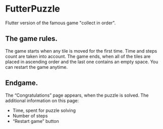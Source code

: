 # FutterPuzzle

Flutter version of the famous game "collect in order".

## The game rules.

The game starts when any tile is moved for the first time. Time and steps count are taken into account. The game ends, when all of the tiles are placed in ascending order and the last one contains an empty space. You can restart the game anytime.
## Endgame.

The “Congratulations” page appears, when the puzzle is solved. The additional information on this page:

* Time, spent for puzzle solving
* Number of steps
* “Restart game” button


[](https://raw.githubusercontent.com/dariagorlova/puzzle_app/master/images/game.png)

